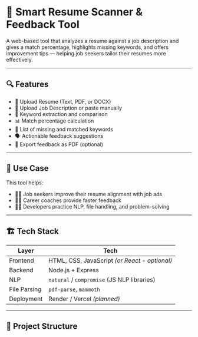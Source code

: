 # 🧠 Smart Resume Scanner & Feedback Tool

A web-based tool that analyzes a resume against a job description and gives a match percentage, highlights missing keywords, and offers improvement tips — helping job seekers tailor their resumes more effectively.

---

## 🔍 Features

- 📄 Upload Resume (Text, PDF, or DOCX)
- 📝 Upload Job Description or paste manually
- 🧠 Keyword extraction and comparison
- 📊 Match percentage calculation
- 🧩 List of missing and matched keywords
- 🗣️ Actionable feedback suggestions
- 🧾 Export feedback as PDF (optional)

---

## 🎯 Use Case

This tool helps:
- 👨‍💼 Job seekers improve their resume alignment with job ads
- 🧑‍🏫 Career coaches provide faster feedback
- 🧑‍💻 Developers practice NLP, file handling, and problem-solving

---

## 🏗️ Tech Stack

| Layer       | Tech                      |
|-------------|---------------------------|
| Frontend    | HTML, CSS, JavaScript *(or React - optional)* |
| Backend     | Node.js + Express         |
| NLP         | `natural` / `compromise` (JS NLP libraries) |
| File Parsing| `pdf-parse`, `mammoth`    |
| Deployment  | Render / Vercel *(planned)* |

---

## 📁 Project Structure

